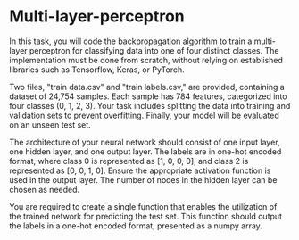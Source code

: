 # Multi-layer-perceptron
In this task, you will code the backpropagation algorithm to train a multi-layer perceptron for classifying data into one of four distinct classes. The implementation must be done from scratch, without relying on established libraries such as Tensorflow, Keras, or PyTorch.

Two files, "train data.csv" and "train labels.csv," are provided, containing a dataset of 24,754 samples. Each sample has 784 features, categorized into four classes (0, 1, 2, 3). Your task includes splitting the data into training and validation sets to prevent overfitting. Finally, your model will be evaluated on an unseen test set.

The architecture of your neural network should consist of one input layer, one hidden layer, and one output layer. The labels are in one-hot encoded format, where class 0 is represented as [1, 0, 0, 0], and class 2 is represented as [0, 0, 1, 0]. Ensure the appropriate activation function is used in the output layer. The number of nodes in the hidden layer can be chosen as needed.

You are required to create a single function that enables the utilization of the trained network for predicting the test set. This function should output the labels in a one-hot encoded format, presented as a numpy array.
